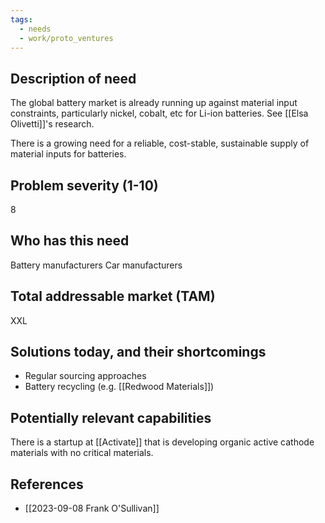 ```yaml
---
tags:
  - needs
  - work/proto_ventures
---
```

## Description of need
The global battery market is already running up against material input constraints, particularly nickel, cobalt, etc for Li-ion batteries. See [[Elsa Olivetti]]'s research.

There is a growing need for a reliable, cost-stable, sustainable supply of material inputs for batteries.

## Problem severity (1-10)
8

## Who has this need
Battery manufacturers
Car manufacturers

## Total addressable market (TAM)
XXL

## Solutions today, and their shortcomings
- Regular sourcing approaches
- Battery recycling (e.g. [[Redwood Materials]])

## Potentially relevant capabilities
There is a startup at [[Activate]] that is developing organic active cathode materials with no critical materials.

## References
- [[2023-09-08 Frank O'Sullivan]]